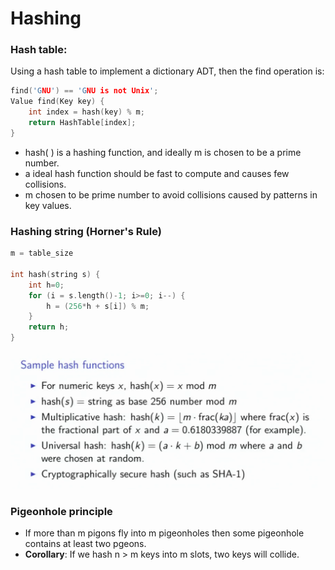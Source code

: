 # Hashing

### Hash table:
Using a hash table to implement a dictionary ADT, then the find operation is:
```cpp
find('GNU') == 'GNU is not Unix';
Value find(Key key) {
	int index = hash(key) % m;
	return HashTable[index];
}
```

- hash( ) is a hashing function, and ideally m is chosen to be a prime number.
- a ideal hash function should be fast to compute and causes few collisions.
- m chosen to be prime number to avoid collisions caused by patterns in key values.

### Hashing string (Horner's Rule)
```cpp
m = table_size

int hash(string s) {
	int h=0;
	for (i = s.length()-1; i>=0; i--) {
		h = (256*h + s[i]) % m;
	}
	return h;
}

```
![Hash functions](./img/hashfun.png)

### Pigeonhole principle
- If more than m pigons fly into m pigeonholes then some pigeonhole contains at least two pgeons.
- __Corollary__: If we hash n > m keys into m slots, two keys will collide.